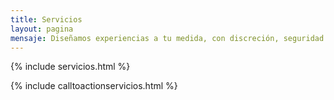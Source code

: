 ```yaml
---
title: Servicios
layout: pagina 
mensaje: Diseñamos experiencias a tu medida, con discreción, seguridad y excelencia.
---
```

{% include servicios.html %}

{% include calltoactionservicios.html %}
